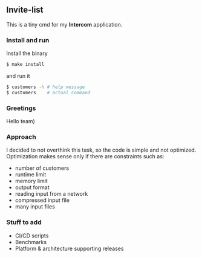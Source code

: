 ## Invite-list

This is a tiny cmd for my **Intercom** application.

### Install and run
Install the binary
```bash
$ make install
```
and run it
```bash
$ customers -h # help message
$ customers    # actual command
```

### Greetings
Hello team)

### Approach
I decided to not overthink this task, so the code is simple and
not optimized.<br />
Optimization makes sense only if there are constraints such as:
- number of customers
- runtime limit
- memory limit
- output format
- reading input from a network
- compressed input file
- many input files

### Stuff to add
- CI/CD scripts
- Benchmarks
- Platform & architecture supporting releases
